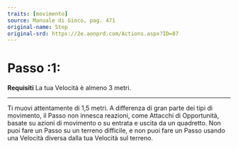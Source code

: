 ```yaml
---
traits: [movimento]
source: Manuale di Gioco, pag. 471
original-name: Step
original-srd: https://2e.aonprd.com/Actions.aspx?ID=87
---
```


# Passo :1:

**Requisiti** La tua Velocità è almeno 3 metri.

---

Ti muovi attentamente di 1,5 metri. A differenza di gran parte dei tipi dì
movimento, il Passo non innesca reazioni, come Attacchi di Opportunità, basate
su azioni di movimento o su entrata e uscita da un quadretto. Non puoi fare un
Passo su un terreno difficile, e non puoi fare un Passo usando una Velocità
diversa dalla tua Velocità sul terreno.
